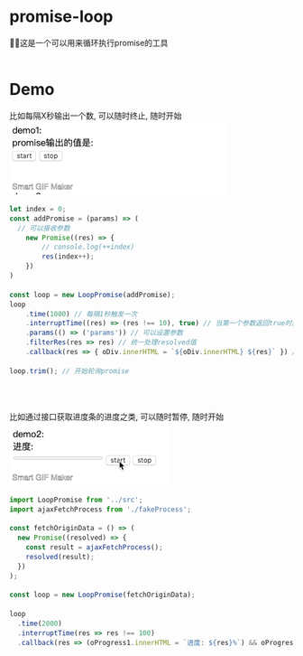 # promise-loop

这是一个可以用来循环执行promise的工具
</br></br>

# Demo
比如每隔X秒输出一个数, 可以随时终止, 随时开始</br>
![demo1](./promise1.gif)
```js
let index = 0;
const addPromise = (params) => (
  // 可以接收参数
	new Promise((res) => {
		// console.log(++index)
		res(index++);
	})
)

const loop = new LoopPromise(addPromise);
loop
	.time(1000) // 每隔1秒触发一次
	.interruptTime((res) => (res !== 10), true) // 当第一个参数返回true时就会一直运行直到返回false, 也可以直接设置成number类型表示执行次数, 第二个参数可选, true表示当暂停时也触发callback
	.params(() => ('params')) // 可以设置参数
	.filterRes(res => res) // 统一处理resolved值
	.callback(res => { oDiv.innerHTML = `${oDiv.innerHTML} ${res}` }) // 回调

loop.trim(); // 开始轮询promise

```
</br>
</br>

比如通过接口获取进度条的进度之类, 可以随时暂停, 随时开始</br>
![demo2](./promise2.gif)

```js
import LoopPromise from '../src';
import ajaxFetchProcess from './fakeProcess';

const fetchOriginData = () => (
  new Promise((resolved) => {
    const result = ajaxFetchProcess();
    resolved(result);
  })
);

const loop = new LoopPromise(fetchOriginData);

loop
  .time(2000)
  .interruptTime(res => res !== 100)
  .callback(res => (oProgress1.innerHTML = `进度: ${res}%`) && oProgress2.setAttribute('value', res))

```

